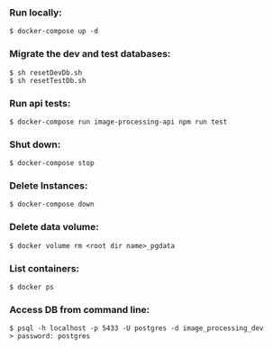 ### Run locally:
```
$ docker-compose up -d
```

### Migrate the dev and test databases:
```
$ sh resetDevDb.sh
$ sh resetTestDb.sh
```

### Run api tests:
```
$ docker-compose run image-processing-api npm run test
```

### Shut down:
```
$ docker-compose stop
```

### Delete Instances:
```
$ docker-compose down
```

### Delete data volume:
```
$ docker volume rm <root dir name>_pgdata
```

### List containers:
```
$ docker ps
```

### Access DB from command line:
```
$ psql -h localhost -p 5433 -U postgres -d image_processing_dev
> password: postgres
```

